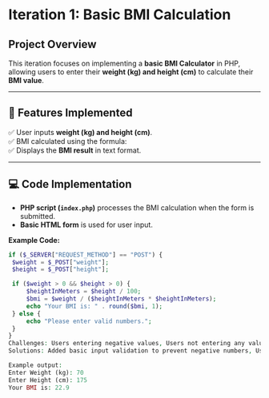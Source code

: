 # Iteration 1: Basic BMI Calculation

## **Project Overview**
This iteration focuses on implementing a **basic BMI Calculator** in PHP, allowing users to enter their **weight (kg) and height (cm)** to calculate their **BMI value**.

---

## **🚀 Features Implemented**
✅ User inputs **weight (kg) and height (cm)**.  
✅ BMI calculated using the formula:  
✅ Displays the **BMI result** in text format.  

---

## **💻 Code Implementation**
- **PHP script (`index.php`)** processes the BMI calculation when the form is submitted.
- **Basic HTML form** is used for user input.

**Example Code:**
```php
if ($_SERVER["REQUEST_METHOD"] == "POST") {
 $weight = $_POST["weight"];
 $height = $_POST["height"];

 if ($weight > 0 && $height > 0) {
     $heightInMeters = $height / 100;
     $bmi = $weight / ($heightInMeters * $heightInMeters);
     echo "Your BMI is: " . round($bmi, 1);
 } else {
     echo "Please enter valid numbers.";
 }
}
Challenges: Users entering negative values, Users not entering any value
Solutions: Added basic input validation to prevent negative numbers, Used required attribute in <input> fields

Example output:
Enter Weight (kg): 70
Enter Height (cm): 175
Your BMI is: 22.9
